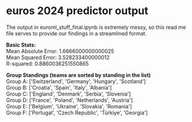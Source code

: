 # euros 2024 predictor output

The output in euroml_stuff_final.ipynb is extremely messy, so this read me file serves to provide our findings in a streamlined format.

<p><b>Basic Stats:</b><br>
Mean Absolute Error: 1.6666000000000025 <br>
Mean Squared Error: 3.528233400000012 <br>
R-squared: 0.8860036251550865 <br> </p>

<p><b>Group Standings (teams are sorted by standing in the list)</b><br>
Group A: ['Switzerland', 'Germany', 'Hungary', 'Scotland'] <br>
Group B: ['Croatia', 'Spain', 'Italy', 'Albania'] <br>
Group C: ['England', 'Denmark', 'Serbia', 'Slovenia'] <br>
Group D: ['France', 'Poland', 'Netherlands', 'Austria'] <br>
Group E: ['Belgium', 'Ukraine', 'Slovakia', 'Romania'] <br>
Group F: ['Portugal', 'Czech Republic', 'Türkiye', 'Georgia'] <br> </p>

